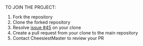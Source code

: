 TO JOIN THE PROJECT:

1. Fork the repository
2. Clone the forked repository
3. Resolve [issue #45](https://github.com/CheesiestMaster/armcobot/issues/45) on your clone
4. Create a pull request from your clone to the main repository
5. Contact CheesiestMaster to review your PR
